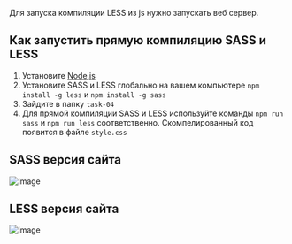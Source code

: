 Для запуска компиляции LESS из js нужно запускать веб сервер.

## Как запустить прямую компиляцию SASS и LESS
1. Установите [Node.js](https://nodejs.org/en/download/)   
2. Установите SASS и LESS глобально на вашем компьютере `npm install -g less`  и `npm install -g sass`
3. Зайдите в папку `task-04`
4. Для прямой компиляции SASS и LESS используйте команды `npm run sass` и `npm run less` соответственно. Скомпелированный код появится в файле `style.css`

## SASS версия сайта

![image](https://user-images.githubusercontent.com/60567379/142275431-5cf15fe1-8938-4e3e-8191-4a2e0c13184c.png)

## LESS версия сайта

![image](https://user-images.githubusercontent.com/60567379/142275291-09e745a6-b4ab-448b-a37c-124224ca9897.png)
